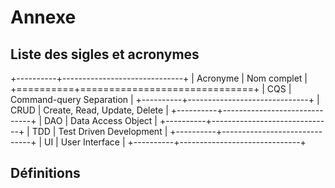 # Annexe

## Liste des sigles et acronymes

+----------+------------------------------+
| Acronyme | Nom complet                  |
+==========+==============================+
| CQS      | Command-query Separation     |
+----------+------------------------------+
| CRUD     | Create, Read, Update, Delete |
+----------+------------------------------+
| DAO      | Data Access Object           |
+----------+------------------------------+
| TDD      | Test Driven Development      |
+----------+------------------------------+
| UI       | User Interface               |
+----------+------------------------------+

## Définitions

